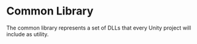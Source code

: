 # Common Library
The common library represents a set of DLLs that every Unity project will include as utility.